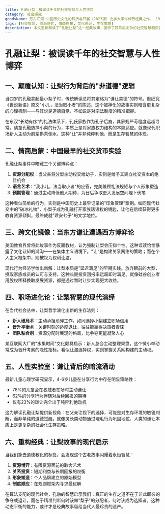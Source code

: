 ```yaml
---
title: 孔融让梨：被误读千年的社交智慧与人性博弈
category: 社会探究
goodsName: 万古江河:中国历史文化的转折与开展（2023版）史学大家许倬云经典之作、 19年清华校长赠送新生之书
tags: [社交智慧, 资源博弈, 情商启蒙, 文化差异, 生存策略]
description: 本文重新解读了“孔融让梨”这一经典故事，揭示了其背后复杂的社交智慧和资源博弈策略。孔融选择小梨并非单纯出于谦让美德，而是对家族权力结构的适应及早期情商的展现。文章分析了让梨行为在资源分配、语言艺术和预期管理方面的微妙作用，并对比了东西方文化差异下的不同理解。现代职场中的应用进一步展示了通过适度退让建立信用、赢得支持的重要性。心理学研究指出儿童谦让行为中存在策略性，强调了谦让作为社会化生存策略的本质。最终，文章提出真正的生存之道在于掌握何时该分配资源、何时该争取利益的动态平衡能力。
---
```

# 孔融让梨：被误读千年的社交智慧与人性博弈  

## 一、颠覆认知：让梨行为背后的"非道德"逻辑  
当四岁的孔融拿起最小梨子时，传统解读总将其定格为"谦让美德"的符号。但细究《世说新语》原文"小儿，法当取小者"的陈述，这个被神化的故事实则暗含更复杂的心理机制——与其说是道德自觉，不如说是对宗法制度的精准把握。  

在东汉"长幼有序"的礼法体系下，孔氏家族作为孔子后裔，其家规严苛程度远超寻常。幼童孔融选择小梨的行为，本质上是对家族权力结构的本能适应。就像现代职场新人主动为前辈斟茶倒水，这种"让"并非纯粹利他，而是生存智慧的体现。  

## 二、情商启蒙：中国最早的社交货币实验  
孔融让梨事件中暗藏三个关键博弈点：  
1. **资源分配权**：当父亲将分梨主动权交给幼子，实则是给予其建立社交资本的绝佳机会  
2. **语言艺术**："我小儿，法当取小者"的应答，完美兼顾礼法规矩与个人形象塑造  
3. **预期管理**：通过主动降低他人期待，为日后争取更大发展空间埋下伏笔  

这种看似简单的行为，实则是中国历史上最早记录的"印象管理"案例。如同现代社交中的"破冰礼物"，小梨子成为孔融打开家族话语权的钥匙，让他在后续获得更多教育资源倾斜，最终成就"建安七子"的文学地位。  

## 三、跨文化镜像：当东方谦让遭遇西方博弈论  
美国教育界曾将此故事作为反面教材，认为强制让梨会压抑个性。这种误读恰恰暴露了文化认知的鸿沟——在集体主义语境下，"让"是构建关系网络的策略；而在个人主义框架中，则被视为权利让渡。  

现代行为经济学给出新解：让梨本质是"延迟满足"的早期实践。放弃眼前的大梨，换取家族成员的认可与支持，这种长期投资回报率远超即时满足。就像硅谷创业者用股权稀释换取发展资源，都是通过暂时让步实现更大收益。  

## 四、职场进化论：让梨智慧的现代演绎  
在当代社会丛林，让梨哲学演化出新的生存法则：  
- **新人破局术**：主动承担琐碎工作，如同选择小梨建立职场信用  
- **晋升平衡术**：关键时刻的适度退让，往往能赢得决策者青睐  
- **团队粘合剂**：资源分配时展现的格局，比争夺更能凝聚人心  

某互联网大厂的"水果时间"文化颇具启示：新人总会主动整理果盘，这个微小举动常成为晋升考察的隐性指标。看似让渡选择权，实则掌握关系网构建的主动权。  

## 五、人性实验室：谦让背后的暗流涌动  
最新儿童心理学研究显示，4-6岁儿童在分享行为中存在明显策略性：  
- 78%的儿童会在权威者在场时主动谦让  
- 62%的分享行为伴随对后续回报的期待  
- 仅有23%的谦让完全出于纯粹利他动机  

这为解读孔融让梨提供新视角：在父亲注视下的选择，可能是对生存环境的敏锐判断，而非单纯的道德觉醒。就像灵长类动物通过理毛行为巩固地位，人类的谦让本质上是更复杂的社会化生存策略。  

## 六、重构经典：让梨故事的现代启示  
当我们撕去道德教化的标签，会发现这个古老故事闪耀着永恒智慧：  
1. **资源博弈**：有限资源面前的取舍艺术  
2. **关系投资**：短期利益与长期回报的权衡  
3. **形象塑造**：个人品牌建立的原始模型  
4. **制度顺应**：在规则框架内寻求最优解  

在算法支配的现代社会，孔融的智慧启示我们：真正的生存之道不在于非此即彼的争夺或退让，而在于精准判断何时该做"梨子"的分配者，何时该成为选择者。这种动态平衡的能力，或许才是经典故事留给当代人最珍贵的遗产。
